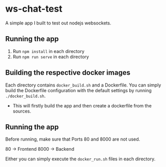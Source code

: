 # ws-chat-test
A simple app I built to test out nodejs websockets.

## Running the app
1. Run `npm install` in each directory
2. Run `npm run serve` in each directory

## Building the respective docker images
Each directory contains `docker_build.sh` and a Dockerfile.
You can simply build the Dockerfile configuration with the default settings by running `./docker_build.sh`.
  - This will firstly build the app and then create a dockerfile from the sources.

## Running the app
Before running, make sure that Ports 80 and 8000 are not used.

80 -> Frontend
8000 -> Backend

Either you can simply execute the `docker_run.sh` files in each directory.
